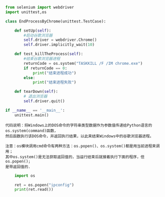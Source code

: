 ```py
from selenium import webdriver
import unittest,os

class EndProcessByChrome(unittest.TestCase):

    def setUp(self):
        #启动谷歌浏览器
        self.driver = webdriver.Chrome()
        self.driver.implicitly_wait(10)

    def test_killTheProcess(self):
        #结束谷歌浏览器进程
        returnCode = os.system("TASKKILL /F /IM chrome.exe")
        if returnCode == 0:
            print("结束进程成功")
        else:
            print("结束进程失败")

    def tearDown(self):
        # 退出浏览器
        self.driver.quit()

if __name__ == '__main__':
    unittest.main()
   ```
   
	代码说明：将Windows上的DOS命令的字符串类型数据作为参数值传递给Python语言的os.system(command)函数，
	然后函数执行该DOS命令，并返回执行结果，以此来结束Windows中的谷歌浏览器进程。
	
	注意：os模块调用cmd命令有两种方法：os.popen()、os.system()都是用当前进程来调用；
	其中os.system()是无法获取返回值的，当运行结束后就接着执行下面的程序，但os.popen();
	是带返回值的.
	
```py	
	import os

	ret = os.popen("ipconfig")
	print(ret.read())
```
